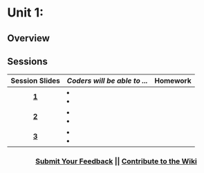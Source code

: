 # Unit 1:

## Overview

## Sessions 
|Session Slides|*Coders will be able to ...*|Homework|
|:-------:|-------|:-------|
|[**1**]()| <li> </li> <li> </li> | |
|[**2**]()| <li> </li> <li> </li> | |
|[**3**]()| <li> </li> <li> </li> | |

<h3 align="center"><a href="https://docs.google.com/forms/d/e/1FAIpQLSdmoYjRk6tqJHI5Y1ELjOZ7tiYj58dmoIBEeUaXK5ciIdljIg/viewform">Submit Your Feedback</a> || <a href="">Contribute to the Wiki</a> </h3>
